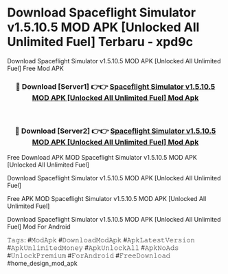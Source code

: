 # Download Spaceflight Simulator v1.5.10.5 MOD APK [Unlocked All Unlimited Fuel] Terbaru - xpd9c
Download Spaceflight Simulator v1.5.10.5 MOD APK [Unlocked All Unlimited Fuel] Free Mod APK

<div align="center">
<h3>🔴 Download [Server1] 👉👉 <a href="https://apk-comot.site?title=Spaceflight_Simulator_v1.5.10.5_MOD_APK_[Unlocked_All_Unlimited_Fuel]">Spaceflight Simulator v1.5.10.5 MOD APK [Unlocked All Unlimited Fuel] Mod Apk</a></h3><br>

<h3>🔴 Download [Server2] 👉👉 <a href="https://apk-comot.site?title=Spaceflight_Simulator_v1.5.10.5_MOD_APK_[Unlocked_All_Unlimited_Fuel]">Spaceflight Simulator v1.5.10.5 MOD APK [Unlocked All Unlimited Fuel] Mod Apk</a></h3>
</div>


Free Download APK MOD Spaceflight Simulator v1.5.10.5 MOD APK [Unlocked All Unlimited Fuel]

Download Spaceflight Simulator v1.5.10.5 MOD APK [Unlocked All Unlimited Fuel] 

Free APK MOD Spaceflight Simulator v1.5.10.5 MOD APK [Unlocked All Unlimited Fuel] 

Download Spaceflight Simulator v1.5.10.5 MOD APK [Unlocked All Unlimited Fuel] Mod For Android

𝚃𝚊𝚐𝚜: #𝙼𝚘𝚍𝙰𝚙𝚔 #𝙳𝚘𝚠𝚗𝚕𝚘𝚊𝚍𝙼𝚘𝚍𝙰𝚙𝚔 #𝙰𝚙𝚔𝙻𝚊𝚝𝚎𝚜𝚝𝚅𝚎𝚛𝚜𝚒𝚘𝚗 #𝙰𝚙𝚔𝚄𝚗𝚕𝚒𝚖𝚒𝚝𝚎𝚍𝙼𝚘𝚗𝚎𝚢 #𝙰𝚙𝚔𝚄𝚗𝚕𝚘𝚌𝚔𝙰𝚕𝚕 #𝙰𝚙𝚔𝙽𝚘𝙰𝚍𝚜 #𝚄𝚗𝚕𝚘𝚌𝚔𝙿𝚛𝚎𝚖𝚒𝚞𝚖 #𝙵𝚘𝚛𝙰𝚗𝚍𝚛𝚘𝚒𝚍 #𝙵𝚛𝚎𝚎𝙳𝚘𝚠𝚗𝚕𝚘𝚊𝚍 #home_design_mod_apk